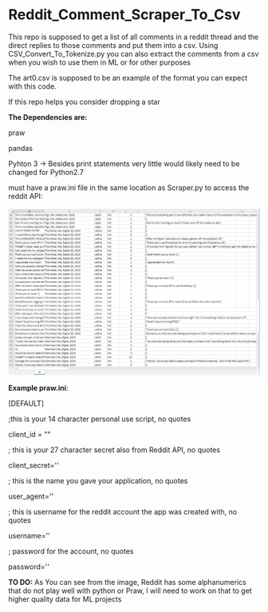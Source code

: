# Reddit_Comment_Scraper_To_Csv
This repo is supposed to get a list of all comments in a reddit thread and the direct replies to those comments and put them into a csv.
Using CSV_Convert_To_Tokenize.py you can also extract the comments from a csv when you wish to use them in ML or for other purposes 


The art0.csv is supposed to be an example of the format you can expect with this code.

If this repo helps you consider dropping a star

 **The Dependencies are:** 

  praw
  
  pandas
  
  Pyhton 3 -> Besides print statements very little would likely need to be changed for Python2.7
  
  must have a praw.ini file in the same location as Scraper.py to access the reddit API:
  
  


![Csv Example](Capture.PNG)

**Example praw.ini**:
  
  [DEFAULT]
    
  ;this is your 14 character personal use script, no quotes

  client_id = ""

  ; this is your 27 character secret also from Reddit API, no quotes

  client_secret=''

  ; this is the name you gave your application, no quotes

  user_agent=''

  ; this is username for the reddit account the app was created with, no quotes

  username=''

  ; password for the account, no quotes

  password=''

**TO DO:** As You can see from the image, Reddit has some alphanumerics that do not play well with python or Praw, I will need to work on that 
to get higher quality data for ML projects 
